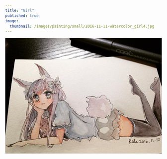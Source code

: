 ```yaml
---
title: "Girl"
published: true
image: 
  thumbnail: /images/painting/small/2016-11-11-watercolor_girl4.jpg
---
```

<img src="/images/painting/2016-11-11-watercolor_girl4.jpg">

